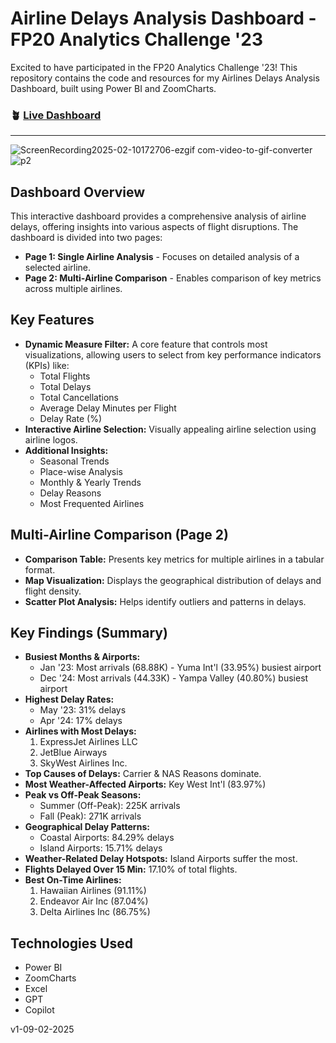 # Airline Delays Analysis Dashboard - FP20 Analytics Challenge '23

Excited to have participated in the FP20 Analytics Challenge '23! This repository contains the code and resources for my Airlines Delays Analysis Dashboard, built using Power BI and ZoomCharts.

### 🪴 [Live Dashboard](https://zoomcharts.com/en/microsoft-power-bi-custom-visuals/challenges/submission/2e7a4e9747ac04bc8906e739ab5d7a2f?challenge=fp20-analytics-january-2025 )

---
![ScreenRecording2025-02-10172706-ezgif com-video-to-gif-converter](https://github.com/user-attachments/assets/3d12e60e-84a8-48ca-8a20-50f93b20e61e)
![p2](https://github.com/user-attachments/assets/82fa2fd0-24ad-4ff8-959b-50a00df45daa)


## Dashboard Overview

This interactive dashboard provides a comprehensive analysis of airline delays, offering insights into various aspects of flight disruptions.  The dashboard is divided into two pages:

* **Page 1: Single Airline Analysis** - Focuses on detailed analysis of a selected airline.
* **Page 2: Multi-Airline Comparison** - Enables comparison of key metrics across multiple airlines.

## Key Features

* **Dynamic Measure Filter:**  A core feature that controls most visualizations, allowing users to select from key performance indicators (KPIs) like:
    * Total Flights
    * Total Delays
    * Total Cancellations
    * Average Delay Minutes per Flight
    * Delay Rate (%)
* **Interactive Airline Selection:**  Visually appealing airline selection using airline logos.
* **Additional Insights:**
    * Seasonal Trends
    * Place-wise Analysis
    * Monthly & Yearly Trends
    * Delay Reasons
    * Most Frequented Airlines

## Multi-Airline Comparison (Page 2)

* **Comparison Table:**  Presents key metrics for multiple airlines in a tabular format.
* **Map Visualization:**  Displays the geographical distribution of delays and flight density.
* **Scatter Plot Analysis:**  Helps identify outliers and patterns in delays.

## Key Findings (Summary)

* **Busiest Months & Airports:**
    * Jan '23: Most arrivals (68.88K) - Yuma Int'l (33.95%) busiest airport
    * Dec '24: Most arrivals (44.33K) - Yampa Valley (40.80%) busiest airport
* **Highest Delay Rates:**
    * May '23: 31% delays
    * Apr '24: 17% delays
* **Airlines with Most Delays:**
    1. ExpressJet Airlines LLC
    2. JetBlue Airways
    3. SkyWest Airlines Inc.
* **Top Causes of Delays:** Carrier & NAS Reasons dominate.
* **Most Weather-Affected Airports:** Key West Int'l (83.97%)
* **Peak vs Off-Peak Seasons:**
    * Summer (Off-Peak): 225K arrivals
    * Fall (Peak): 271K arrivals
* **Geographical Delay Patterns:**
    * Coastal Airports: 84.29% delays
    * Island Airports: 15.71% delays
* **Weather-Related Delay Hotspots:** Island Airports suffer the most.
* **Flights Delayed Over 15 Min:** 17.10% of total flights.
* **Best On-Time Airlines:**
    1. Hawaiian Airlines (91.11%)
    2. Endeavor Air Inc (87.04%)
    3. Delta Airlines Inc (86.75%)

## Technologies Used

* Power BI
* ZoomCharts
* Excel
* GPT
* Copilot

v1-09-02-2025


